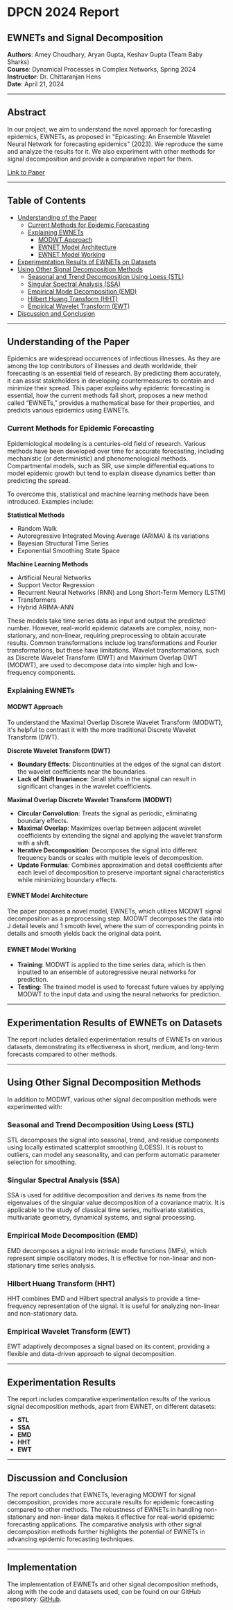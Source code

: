 # DPCN 2024 Report

## EWNETs and Signal Decomposition

**Authors**: Amey Choudhary, Aryan Gupta, Keshav Gupta (Team Baby Sharks)  
**Course**: Dynamical Processes in Complex Networks, Spring 2024  
**Instructor**: Dr. Chittaranjan Hens  
**Date**: April 21, 2024

---

## Abstract
In our project, we aim to understand the novel approach for forecasting epidemics, EWNETs, as proposed in "Epicasting: An Ensemble Wavelet Neural Network for forecasting epidemics" (2023). We reproduce the same and analyze the results for it. We also experiment with other methods for signal decomposition and provide a comparative report for them.

[Link to Paper](https://www.sciencedirect.com/science/article/pii/S0893608023002939)

---

## Table of Contents
- [Understanding of the Paper](#understanding-of-the-paper)
  - [Current Methods for Epidemic Forecasting](#current-methods-for-epidemic-forecasting)
  - [Explaining EWNETs](#explaining-ewnets)
    - [MODWT Approach](#modwt-approach)
    - [EWNET Model Architecture](#ewnet-model-architecture)
    - [EWNET Model Working](#ewnet-model-working)
- [Experimentation Results of EWNETs on Datasets](#experimentation-results-of-ewnets-on-datasets)
- [Using Other Signal Decomposition Methods](#using-other-signal-decomposition-methods)
  - [Seasonal and Trend Decomposition Using Loess (STL)](#seasonal-and-trend-decomposition-using-loess-stl)
  - [Singular Spectral Analysis (SSA)](#singular-spectral-analysis-ssa)
  - [Empirical Mode Decomposition (EMD)](#empirical-mode-decomposition-emd)
  - [Hilbert Huang Transform (HHT)](#hilbert-huang-transform-hht)
  - [Empirical Wavelet Transform (EWT)](#empirical-wavelet-transform-ewt)
- [Discussion and Conclusion](#discussion-and-conclusion)

---

## Understanding of the Paper

Epidemics are widespread occurrences of infectious illnesses. As they are among the top contributors of illnesses and death worldwide, their forecasting is an essential field of research. By predicting them accurately, it can assist stakeholders in developing countermeasures to contain and minimize their spread. This paper explains why epidemic forecasting is essential, how the current methods fall short, proposes a new method called “EWNETs,” provides a mathematical base for their properties, and predicts various epidemics using EWNETs.

### Current Methods for Epidemic Forecasting

Epidemiological modeling is a centuries-old field of research. Various methods have been developed over time for accurate forecasting, including mechanistic (or deterministic) and phenomenological methods. Compartmental models, such as SIR, use simple differential equations to model epidemic growth but tend to explain disease dynamics better than predicting the spread.

To overcome this, statistical and machine learning methods have been introduced. Examples include:

**Statistical Methods**
- Random Walk
- Autoregressive Integrated Moving Average (ARIMA) & its variations
- Bayesian Structural Time Series
- Exponential Smoothing State Space

**Machine Learning Methods**
- Artificial Neural Networks
- Support Vector Regression
- Recurrent Neural Networks (RNN) and Long Short-Term Memory (LSTM)
- Transformers
- Hybrid ARIMA-ANN

These models take time series data as input and output the predicted number. However, real-world epidemic datasets are complex, noisy, non-stationary, and non-linear, requiring preprocessing to obtain accurate results. Common transformations include log transformations and Fourier transformations, but these have limitations. Wavelet transformations, such as Discrete Wavelet Transform (DWT) and Maximum Overlap DWT (MODWT), are used to decompose data into simpler high and low-frequency components.

### Explaining EWNETs

#### MODWT Approach

To understand the Maximal Overlap Discrete Wavelet Transform (MODWT), it's helpful to contrast it with the more traditional Discrete Wavelet Transform (DWT).

**Discrete Wavelet Transform (DWT)**
- **Boundary Effects**: Discontinuities at the edges of the signal can distort the wavelet coefficients near the boundaries.
- **Lack of Shift Invariance**: Small shifts in the signal can result in significant changes in the wavelet coefficients.

**Maximal Overlap Discrete Wavelet Transform (MODWT)**
- **Circular Convolution**: Treats the signal as periodic, eliminating boundary effects.
- **Maximal Overlap**: Maximizes overlap between adjacent wavelet coefficients by extending the signal and applying the wavelet transform with a shift.
- **Iterative Decomposition**: Decomposes the signal into different frequency bands or scales with multiple levels of decomposition.
- **Update Formulas**: Combines approximation and detail coefficients after each level of decomposition to preserve important signal characteristics while minimizing boundary effects.

#### EWNET Model Architecture

The paper proposes a novel model, EWNETs, which utilizes MODWT signal decomposition as a preprocessing step. MODWT decomposes the data into J detail levels and 1 smooth level, where the sum of corresponding points in details and smooth yields back the original data point.

#### EWNET Model Working

- **Training**: MODWT is applied to the time series data, which is then inputted to an ensemble of autoregressive neural networks for prediction.
- **Testing**: The trained model is used to forecast future values by applying MODWT to the input data and using the neural networks for prediction.

---

## Experimentation Results of EWNETs on Datasets

The report includes detailed experimentation results of EWNETs on various datasets, demonstrating its effectiveness in short, medium, and long-term forecasts compared to other methods.

---

## Using Other Signal Decomposition Methods

In addition to MODWT, various other signal decomposition methods were experimented with:

### Seasonal and Trend Decomposition Using Loess (STL)

STL decomposes the signal into seasonal, trend, and residue components using locally estimated scatterplot smoothing (LOESS). It is robust to outliers, can model any seasonality, and can perform automatic parameter selection for smoothing.

### Singular Spectral Analysis (SSA)

SSA is used for additive decomposition and derives its name from the eigenvalues of the singular value decomposition of a covariance matrix. It is applicable to the study of classical time series, multivariate statistics, multivariate geometry, dynamical systems, and signal processing.

### Empirical Mode Decomposition (EMD)

EMD decomposes a signal into intrinsic mode functions (IMFs), which represent simple oscillatory modes. It is effective for non-linear and non-stationary time series analysis.

### Hilbert Huang Transform (HHT)

HHT combines EMD and Hilbert spectral analysis to provide a time-frequency representation of the signal. It is useful for analyzing non-linear and non-stationary data.

### Empirical Wavelet Transform (EWT)

EWT adaptively decomposes a signal based on its content, providing a flexible and data-driven approach to signal decomposition.

---

## Experimentation Results

The report includes comparative experimentation results of the various signal decomposition methods, apart from EWNET, on different datasets:

- **STL**
- **SSA**
- **EMD**
- **HHT**
- **EWT**

---

## Discussion and Conclusion

The report concludes that EWNETs, leveraging MODWT for signal decomposition, provides more accurate results for epidemic forecasting compared to other methods. The robustness of EWNETs in handling non-stationary and non-linear data makes it effective for real-world epidemic forecasting applications. The comparative analysis with other signal decomposition methods further highlights the potential of EWNETs in advancing epidemic forecasting techniques.

---

## Implementation

The implementation of EWNETs and other signal decomposition methods, along with the code and datasets used, can be found on our GitHub repository: [GitHub](https://github.com/AmeyChoudhary/DPCN_Baby_Sharks/tree/main/Amey).
